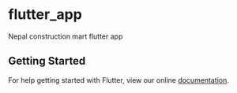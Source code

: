# flutter_app

Nepal construction mart flutter app

## Getting Started

For help getting started with Flutter, view our online
[documentation](https://flutter.io/).
